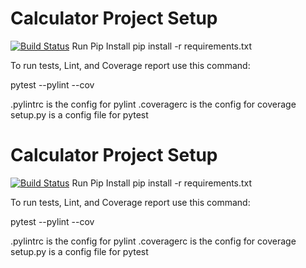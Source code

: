 # Calculator Project Setup
[![Build Status](https://app.travis-ci.com/Tanv08/calc2.svg?branch=main)](https://app.travis-ci.com/Tanv08/calc2)
Run Pip Install
pip install -r requirements.txt

To run tests, Lint, and Coverage report use this command:

pytest  --pylint --cov

.pylintrc is the config for pylint
.coveragerc is the config for coverage
setup.py is a config file for pytest



# Calculator Project Setup
[![Build Status](https://app.travis-ci.com/Tanv08/calc2.svg?branch=main)](https://app.travis-ci.com/Tanv08/calc2)
Run Pip Install
pip install -r requirements.txt

To run tests, Lint, and Coverage report use this command:

pytest  --pylint --cov

.pylintrc is the config for pylint
.coveragerc is the config for coverage
setup.py is a config file for pytest

